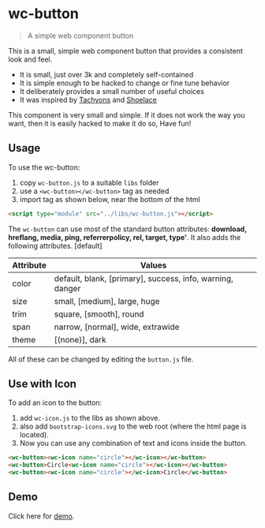 # **wc-button**
> A simple web component button

This is a small, simple web component button that provides a consistent look and feel. 

- It is small, just over 3k and completely self-contained
- It is simple enough to be hacked to change or fine tune behavior
- It deliberately provides a small number of useful choices
- It was inspired by [Tachyons](https://tachyons.io/) and [Shoelace](https://shoelace.style/)

This component is very small and simple. If it does not work the way you want, then it is easily hacked to make it do so, Have fun!

## Usage

To use the wc-button:
1. copy `wc-button.js` to a suitable `libs` folder
2. use a `<wc-button></wc-button>` tag as needed
3. import tag as shown below, near the bottom of the html

```html
<script type="module" src="../libs/wc-button.js"></script>
```

The `wc-button` can use most of the standard button attributes: **download, hreflang, media, ping, referrerpolicy, rel, target, type'**. It also adds the following attributes. [default]

| Attribute | Values |
| --------- | ------ |
| color | default, blank, [primary], success, info, warning, danger |
| size | small, [medium], large, huge |
| trim | square, [smooth], round |
| span | narrow, [normal], wide, extrawide |
| theme | [(none)], dark |

All of these can be changed by editing the `button.js` file.

## Use with Icon
To add an icon to the button: 
1. add `wc-icon.js` to the libs as shown above. 
2. also add `bootstrap-icons.svg` to the web root (where the html page is located).
3. Now you can use any combination of text and icons inside the button.

```html
<wc-button><wc-icon name="circle"></wc-icon></wc-button>
<wc-button>Circle<wc-icon name="circle"></wc-icon></wc-button>
<wc-button><wc-icon name="circle"></wc-icon>Circle</wc-button>
```

## Demo
Click here for [demo](https:dalemargel.github.io/wc-button).


